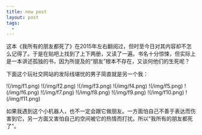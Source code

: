 ```yaml
---
title: new post
layout: post
tags:
  -
---
```

这本《我所有的朋友都死了》在2015年左右翻阅过，但时至今日对其内容却不怎么记得了。于是在贴吧上找到了上下两册，又读了一遍。书名十分惊悚，但实际上是一本讲述孤独的书，因为所提及的“朋友”根本不存在，又谈何他们的生死呢？

下面这个玩社交网站的发际线堪忧的男子简直就是另一个我：

!(/img/f1.png)
!(/img/f2.png)
!(/img/f3.png)
!(/img/f4.png)
!(/img/f5.png)
!(/img/f6.png)
!(/img/f7.png)
!(/img/f8.png)
!(/img/f9.png)
!(/img/f10.png)
!(/img/f11.png)

如果我遇到这个小机器人，也不一定会跟它做朋友。一方面怕自己不善于表达而伤害到它，另一方面又害怕自己的空间被它的热情而打扰。所以“我所有的朋友都死了”。
